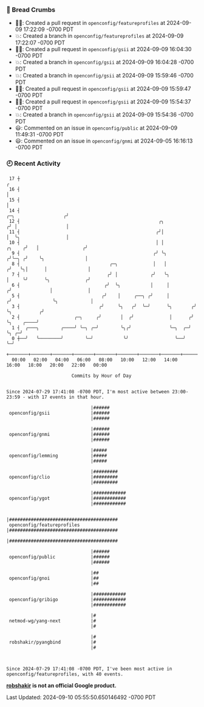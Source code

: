 ### 🍞 Bread Crumbs

 * ✍🏼: Created a pull request in `openconfig/featureprofiles` at 2024-09-09 17:22:09 -0700 PDT
 * 💥: Created a branch in `openconfig/featureprofiles` at 2024-09-09 17:22:07 -0700 PDT
 * ✍🏼: Created a pull request in `openconfig/gsii` at 2024-09-09 16:04:30 -0700 PDT
 * 💥: Created a branch in `openconfig/gsii` at 2024-09-09 16:04:28 -0700 PDT
 * 💥: Created a branch in `openconfig/gsii` at 2024-09-09 15:59:46 -0700 PDT
 * ✍🏼: Created a pull request in `openconfig/gsii` at 2024-09-09 15:59:47 -0700 PDT
 * ✍🏼: Created a pull request in `openconfig/gsii` at 2024-09-09 15:54:37 -0700 PDT
 * 💥: Created a branch in `openconfig/gsii` at 2024-09-09 15:54:36 -0700 PDT
 * 😃: Commented on an issue in `openconfig/public` at 2024-09-09 11:49:31 -0700 PDT
 * 😃: Commented on an issue in `openconfig/gnmi` at 2024-09-05 16:16:13 -0700 PDT

### 🕘 Recent Activity
```
 17 ┼                                                                                                  ╭
 16 ┤                                                                                                  │
 15 ┤                                                                                                  │
 14 ┤                                                                            ╭─╮                  ╭╯
 12 ┤                                                   ╭╮                      ╭╯ │                  │
 11 ┤                                                  ╭╯│                      │  ╰╮                 │
 10 ┤                                                  │ │               ╭╮    ╭╯   │                ╭╯
  9 ┤                                                 ╭╯ ╰╮             ╭╯╰─╮ ╭╯    ╰╮               │
  8 ┤                                 ╭─╮             │   │            ╭╯   ╰╮│      │               │
  7 ┤                                ╭╯ │            ╭╯   ╰╮           │     ╰╯      ╰╮             ╭╯
  6 ┤                               ╭╯  ╰╮           │     │          ╭╯              │             │
  5 ┤                              ╭╯    │     ╭──╮ ╭╯     │         ╭╯               ╰╮            │
  3 ┤                             ╭╯     ╰╮   ╭╯  ╰─╯      ╰╮       ╭╯                 ╰╮          ╭╯
  2 ┤                    ╭─╮     ╭╯       │  ╭╯             │      ╭╯                   ╰╮    ╭────╯
  1 ┤  ╭───╮        ╭────╯ ╰─╮ ╭─╯        ╰╮╭╯              ╰─╮  ╭─╯                     ╰╮ ╭─╯
  0 ┼──╯   ╰────────╯        ╰─╯           ╰╯                 ╰──╯                        ╰─╯
    +───────+───────+───────+───────+───────+───────+───────+───────+───────+───────+───────+───────+────
  00:00   02:00   04:00   06:00   08:00   10:00   12:00   14:00   16:00   18:00   20:00   22:00   00:00   

						Commits by Hour of Day


Since 2024-07-29 17:41:08 -0700 PDT, I'm most active between 23:00-23:59 - with 17 events in that hour.

```



```
                               |######
 openconfig/gsii               |######
                               |######

                               |######
 openconfig/gnmi               |######
                               |######

                               |#####
 openconfig/lemming            |#####
                               |#####

                               |#########
 openconfig/clio               |#########
                               |#########

                               |############
 openconfig/ygot               |############
                               |############

                               |########################################
 openconfig/featureprofiles    |########################################
                               |########################################

                               |######
 openconfig/public             |######
                               |######

                               |##
 openconfig/gnoi               |##
                               |##

                               |############
 openconfig/gribigo            |############
                               |############

                               |#
 netmod-wg/yang-next           |#
                               |#

                               |#
 robshakir/pyangbind           |#
                               |#



Since 2024-07-29 17:41:08 -0700 PDT, I've been most active in openconfig/featureprofiles, with 40 events.

```
**[robshakir](mailto:robjs@google.com) is not an official Google product.**  


Last Updated: 2024-09-10 05:55:50.650146492 -0700 PDT
